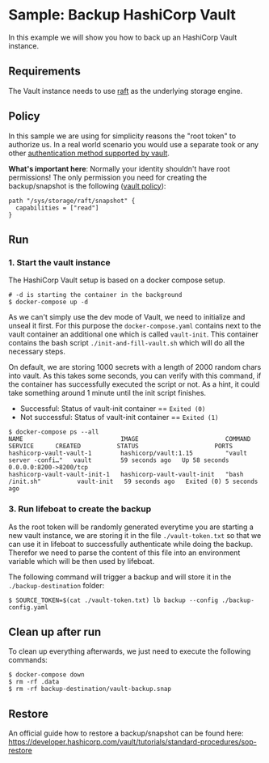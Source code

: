# Sample: Backup HashiCorp Vault

In this example we will show you how to back up an HashiCorp Vault instance.

## Requirements

The Vault instance needs to use [raft](https://developer.hashicorp.com/vault/docs/configuration/storage/raft) as the
underlying storage engine.

## Policy

In this sample we are using for simplicity reasons the "root token" to authorize us. In a real world scenario you
would use a separate took or any other
[authentication method supported by vault](https://developer.hashicorp.com/vault/docs/auth).

**What's important here**: Normally your identity shouldn't have root permissions! The only permission you need for
creating the backup/snapshot is the following
([vault policy](https://developer.hashicorp.com/vault/docs/concepts/policies)):

```hcl
path "/sys/storage/raft/snapshot" {
  capabilities = ["read"]
}
```

## Run

### 1. Start the vault instance

The HashiCorp Vault setup is based on a docker compose setup.

```shell
# -d is starting the container in the background
$ docker-compose up -d
```

As we can't simply use the dev mode of Vault, we need to initialize and unseal it first. For this purpose the
`docker-compose.yaml` contains next to the vault container an additional one which is called `vault-init`. This
container contains the bash script `./init-and-fill-vault.sh` which will do all the necessary steps.

On default, we are storing 1000 secrets with a length of 2000 random chars into vault. As this takes some seconds, you
can verify with this command, if the container has successfully executed the script or not. As a hint, it could take
something around 1 minute until the init script finishes.

- Successful: Status of vault-init container == `Exited (0)`
- Not successful: Status of vault-init container == `Exited (1)`

```shell
$ docker-compose ps --all
NAME                           IMAGE                        COMMAND                  SERVICE      CREATED          STATUS                     PORTS
hashicorp-vault-vault-1        hashicorp/vault:1.15         "vault server -confi…"   vault        59 seconds ago   Up 58 seconds              0.0.0.0:8200->8200/tcp
hashicorp-vault-vault-init-1   hashicorp-vault-vault-init   "bash /init.sh"          vault-init   59 seconds ago   Exited (0) 5 seconds ago
```

### 3. Run lifeboat to create the backup

As the root token will be randomly generated everytime you are starting a new vault instance, we are storing it in the
file `./vault-token.txt` so that we can use it in lifeboat to successfully authenticate while doing the backup.
Therefor we need to parse the content of this file into an environment variable which will be then used by
lifeboat.

The following command will trigger a backup and will store it in the `./backup-destination` folder:

```shell
$ SOURCE_TOKEN=$(cat ./vault-token.txt) lb backup --config ./backup-config.yaml
```

## Clean up after run

To clean up everything afterwards, we just need to execute the following commands:

```shell
$ docker-compose down
$ rm -rf .data
$ rm -rf backup-destination/vault-backup.snap
```

## Restore

An official guide how to restore a backup/snapshot can be found here:
<https://developer.hashicorp.com/vault/tutorials/standard-procedures/sop-restore>
